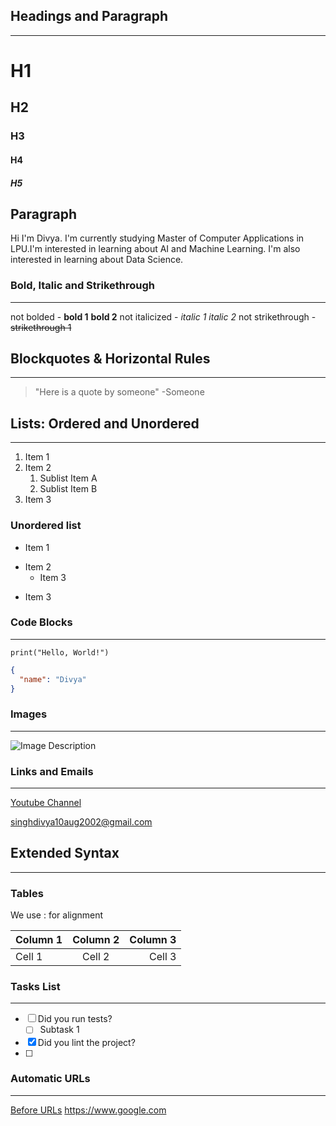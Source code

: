 ## Headings and Paragraph

---

# H1

## H2

### H3

#### H4

##### H5

## Paragraph

Hi I'm Divya. I'm currently studying Master of Computer Applications in LPU.I'm interested in learning about AI and Machine Learning. I'm also interested in learning about Data Science.

### Bold, Italic and Strikethrough

---

not bolded - **bold 1** **bold 2**
not italicized - _italic 1_ _italic 2_
not strikethrough - ~~strikethrough 1~~

## Blockquotes & Horizontal Rules

---

> "Here is a quote by someone" -Someone

## Lists: Ordered and Unordered

---

1. Item 1
2. Item 2
   1. Sublist Item A
   2. Sublist Item B
3. Item 3

### Unordered list

- Item 1

* Item 2
  - Item 3

- Item 3

### Code Blocks

---

```
print("Hello, World!")
```

```json
{
  "name": "Divya"
}
```

### Images

---

![Image Description](img.avif)

### Links and Emails

---

[Youtube Channel](https://www.youtube.com/watch?v)

<singhdivya10aug2002@gmail.com>

## Extended Syntax

---

### Tables

We use : for alignment

| Column 1 | Column 2 | Column 3 |
| :------- | :------: | -------: |
| Cell 1   |  Cell 2  |   Cell 3 |

### Tasks List

---

- [ ] Did you run tests?
  - [ ] Subtask 1
- [x] Did you lint the project?
- [ ]

### Automatic URLs

---

[Before URLs](https:www.google.com)
https://www.google.com
